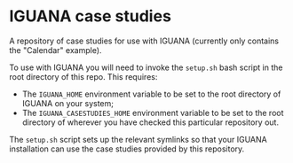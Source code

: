 # IGUANA case studies

A repository of case studies for use with IGUANA (currently only contains the "Calendar" example).

To use with IGUANA you will need to invoke the `setup.sh` bash script in the root directory of this repo. This requires:

* The `IGUANA_HOME` environment variable to be set to the root directory of IGUANA on your system;
* The `IGUANA_CASESTUDIES_HOME` environment variable to be set to the root directory of wherever you have checked this particular repository out. 

The `setup.sh` script sets up the relevant symlinks so that your IGUANA installation can use the case studies provided by this repository.
